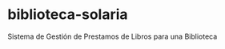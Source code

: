 biblioteca-solaria
==================

Sistema de Gestión de Prestamos de Libros para una Biblioteca